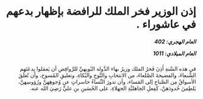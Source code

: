 <h1 dir="rtl">إذن الوزير فخر الملك للرافضة بإظهار بدعهم في عاشوراء .</h1>

<h5 dir="rtl">العام الهجري:  402

العام الميلادي: 1011

</h5>

<p dir="rtl">في هذه السَّنةِ أَذِنَ فَخرُ الملك وزيرُ بهاء الدَّولة البُويهيِّ للرَّوافِضِ أن يَعمَلوا بِدعَتَهم الشَّنعاءَ، والفضيحةَ الصَّلعاءَ، من الانتحابِ والنَّوحِ والبُكاءِ، وتعليقِ المُسوح، وأن تُغلَقَ الأسواقُ مِن الصَّباحِ إلى المَساء، وأن تدورَ النِّساءُ حاسراتٍ عن وُجوهِهنَّ ورُؤوسِهنَّ، يَلطِمنَ خُدودَهنَّ، كفِعلِ الجاهليَّةِ الجهلاءِ، على الحُسَينِ بنِ عليٍّ رَضِيَ الله عنه.</p></br>
